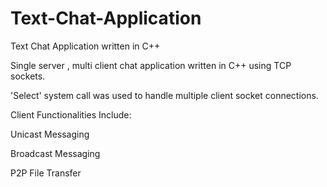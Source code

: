 # Text-Chat-Application
Text Chat Application written in C++

Single server , multi client chat application written in C++ using TCP sockets.


'Select' system call was used to handle multiple client socket connections.


Client Functionalities Include:

Unicast Messaging

Broadcast Messaging

P2P File Transfer
